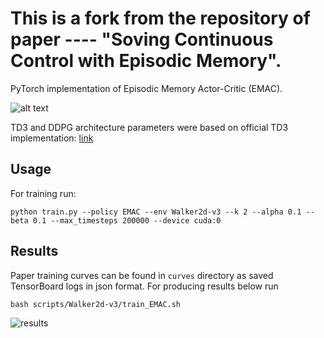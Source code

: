 # This is a fork from the repository of paper ---- "Soving Continuous Control with Episodic Memory".



PyTorch implementation of Episodic Memory Actor-Critic (EMAC).

![alt text](https://user-images.githubusercontent.com/23639048/116824091-fd67a300-ab90-11eb-9eab-d589fe8ed3bd.png)

TD3 and DDPG architecture parameters were based on official TD3 implementation: [link](https://github.com/sfujim/TD3)

## Usage

For training run:

```
python train.py --policy EMAC --env Walker2d-v3 --k 2 --alpha 0.1 --beta 0.1 --max_timesteps 200000 --device cuda:0
```

## Results

Paper training curves can be found in `curves` directory as saved TensorBoard logs in json format. For producing results below run
```
bash scripts/Walker2d-v3/train_EMAC.sh
```

![results](https://user-images.githubusercontent.com/23639048/119147664-78b3ca80-ba54-11eb-8419-039c6114e776.png)
